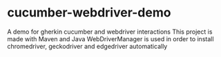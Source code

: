 # cucumber-webdriver-demo
A demo for gherkin cucumber and webdriver interactions
This project is made with Maven and Java
WebDriverManager is used in order to install chromedriver, geckodriver and edgedriver automatically

